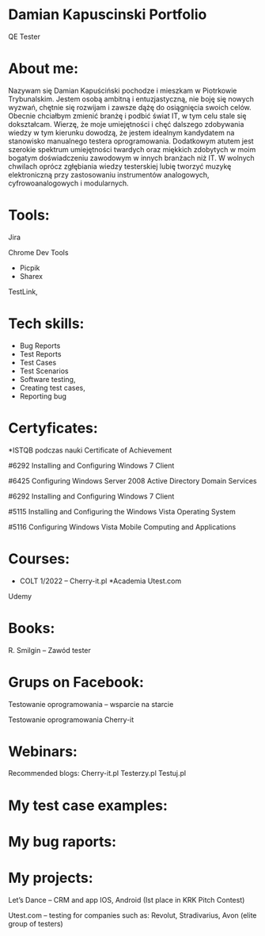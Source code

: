 # Damian Kapuscinski Portfolio
QE Tester
# About me:
Nazywam się Damian Kapuściński pochodze i mieszkam w Piotrkowie Trybunalskim. Jestem osobą ambitną i entuzjastyczną, nie boję się nowych wyzwań, chętnie się rozwijam i zawsze dążę do osiągnięcia swoich celów. Obecnie chciałbym zmienić branżę i podbić świat IT, w tym celu stale się dokształcam. Wierzę, że moje umiejętności i chęć dalszego zdobywania wiedzy w tym kierunku dowodzą, że jestem idealnym kandydatem na stanowisko manualnego testera oprogramowania. Dodatkowym atutem jest szerokie spektrum umiejętności twardych oraz miękkich zdobytych w moim bogatym doświadczeniu zawodowym w innych branżach niż IT. W wolnych chwilach oprócz zgłębiania wiedzy testerskiej lubię tworzyć muzykę elektroniczną przy zastosowaniu instrumentów analogowych, cyfrowoanalogowych i modularnych.
# Tools:
Jira

Chrome Dev Tools
* Picpik
* Sharex

TestLink,
# Tech skills:
* Bug Reports
* Test Reports
* Test Cases
* Test Scenarios
* Software testing,
* Creating test cases,
* Reporting bug
# Certyficates:
*ISTQB podczas nauki
Certificate of Achievement

#6292 Installing and Configuring Windows 7 Client

#6425 Configuring Windows Server 2008 Active Directory Domain Services

#6292 Installing and Configuring Windows 7 Client

#5115 Installing and Configuring the Windows Vista Operating System

#5116 Configuring Windows Vista Mobile Computing and Applications

# Courses:
* COLT 1/2022 – Cherry-it.pl
*Academia Utest.com

Udemy
# Books:
R. Smilgin – Zawód tester
# Grups on Facebook:
Testowanie oprogramowania – wsparcie na starcie

Testowanie oprogramowania
Cherry-it
# Webinars:
Recommended blogs:
Cherry-it.pl
Testerzy.pl
Testuj.pl
# My test case examples:
# My bug raports:
# My projects:
Let’s Dance – CRM and app IOS, Android (Ist place in KRK Pitch Contest)

Utest.com – testing for companies such as: Revolut, Stradivarius, Avon (elite group of testers)
